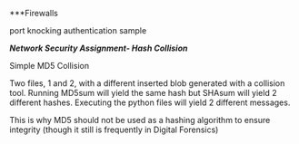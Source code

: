 ***Firewalls

port knocking authentication sample

***Network Security Assignment- Hash Collision***

Simple MD5 Collision

Two files, 1 and 2, with a different inserted blob generated with a collision tool. Running MD5sum will yield the same hash but SHAsum will yield 2 different hashes. Executing the python files will yield 2 different messages.

This is why MD5 should not be used as a hashing algorithm to ensure integrity (though it still is frequently in Digital Forensics)
